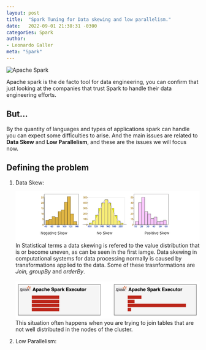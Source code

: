 ```yaml
---
layout: post
title:  "Spark Tuning for Data skewing and low parallelism."
date:   2022-09-01 21:38:31 -0300
categories: Spark
author:
- Leonardo Galler
meta: "Spark"
---
```

![Apache Spark](https://upload.wikimedia.org/wikipedia/commons/thumb/f/f3/Apache_Spark_logo.svg/128px-Apache_Spark_logo.svg.png "The main tool for data engineering!")

Apache spark is the de facto tool for data engineering, you can confirm that just looking at the companies that trust Spark to handle their data engineering efforts.

## But...
By the quantity of languages and types of applications spark can handle you can expect some difficulties to arise. And the main issues are related to <b>Data Skew</b> and <b>Low Parallelism</b>, and these are the issues we will focus now.

## Defining the problem
1. Data Skew: 
   
   ![Data Skew](../_images/data-skew.png "The statistical definition")
In Statistical terms a data skewing is refered to the value distribution that is or become uneven, as can be seen in the first iamge.
Data skewing in computational systems for data processing normally is caused by transformations applied to the data. Some of these trasnformations are *Join, groupBy* and *orderBy*.<br><br>
![Data Skew in Spark](../_images/skew-park.png "Visual reference of skewness of data in Sparks")
This situation often happens when you are trying to join tables that are not well distributed in the nodes of the cluster.

2. Low Parallelism: 